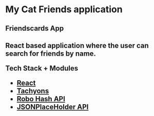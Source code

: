 <h1>My Cat Friends application</h1>
<h2> Friendscards App<h2>

<p>React based application where the user can search for friends by name.

<strong>Tech Stack + Modules</strong>

<ul>
  <li><a href="https://reactjs.org/">React</a></li>
  <li><a href="http://tachyons.io/docs/">Tachyons</a></li>
  <li><a href="https://robohash.org/">Robo Hash API</a></li>
  <li><a href="https://jsonplaceholder.typicode.com/">JSONPlaceHolder API</a></li>
</ul>
